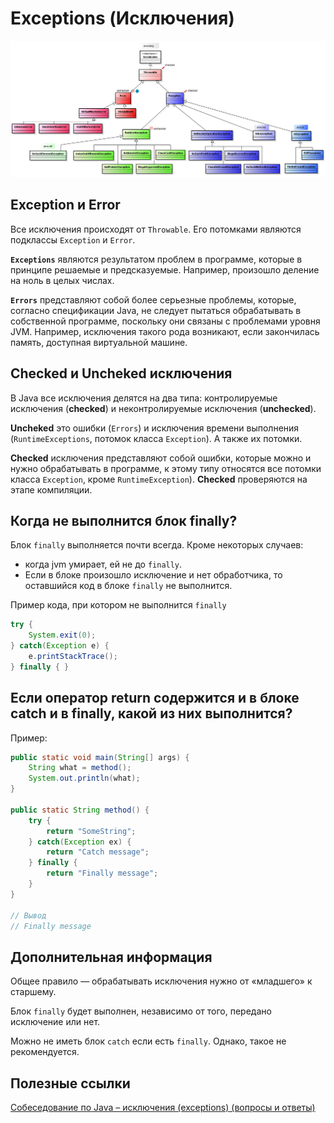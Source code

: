 # Exceptions (Исключения)

![Screenshot](../../../resources/Exceptions.png)

## Exception и Error

Все исключения происходят от `Throwable`. Его потомками являются подклассы `Exception` и `Error`.

**`Exceptions`** являются результатом проблем в программе, которые в принципе решаемые и предсказуемые. Например, произошло деление на ноль в целых числах.

**`Errors`** представляют собой более серьезные проблемы, которые, согласно спецификации Java, не следует пытаться обрабатывать в собственной программе, 
поскольку они связаны с проблемами уровня JVM. Например, исключения такого рода возникают, если закончилась память, доступная виртуальной машине.

## Checked и Uncheked исключения

В Java все исключения делятся на два типа: контролируемые исключения (**checked**) и неконтролируемые исключения (**unchecked**).

**Uncheked** это ошибки (`Errors`) и исключения времени выполнения (`RuntimeExceptions`, потомок класса `Exception`). А также их потомки. 

**Checked** исключения представляют собой ошибки, которые можно и нужно обрабатывать в программе, к этому типу относятся все потомки класса `Exception`, 
кроме `RuntimeException`). **Checked** проверяются на этапе компиляции.

## Когда не выполнится блок finally?

Блок `finally` выполняется почти всегда. Кроме некоторых случаев:

- когда jvm умирает, ей не до `finally`. 
- Если в блоке произошло исключение и нет обработчика, то оставшийся код в блоке `finally` не выполнится.

Пример кода, при котором не выполнится `finally`

```java
try { 
    System.exit(0); 
} catch(Exception e) { 
    e.printStackTrace(); 
} finally { }
```

## Если оператор return содержится и в блоке catch и в finally, какой из них выполнится?

Пример:
```java
public static void main(String[] args) {
    String what = method();
    System.out.println(what);
}

public static String method() {
    try {
        return "SomeString";
    } catch(Exception ex) {
        return "Catch message";
    } finally {
        return "Finally message";
    }
}
    
// Вывод
// Finally message
```

## Дополнительная информация

Общее правило — обрабатывать исключения нужно от «младшего» к старшему.

Блок `finally` будет выполнен, независимо от того, передано исключение или нет. 

Можно не иметь блок `catch` если есть `finally`. Однако, такое не рекомендуется.

## Полезные ссылки

[Собеседование по Java – исключения (exceptions) (вопросы и ответы)](https://javastudy.ru/interview/exceptions/)
